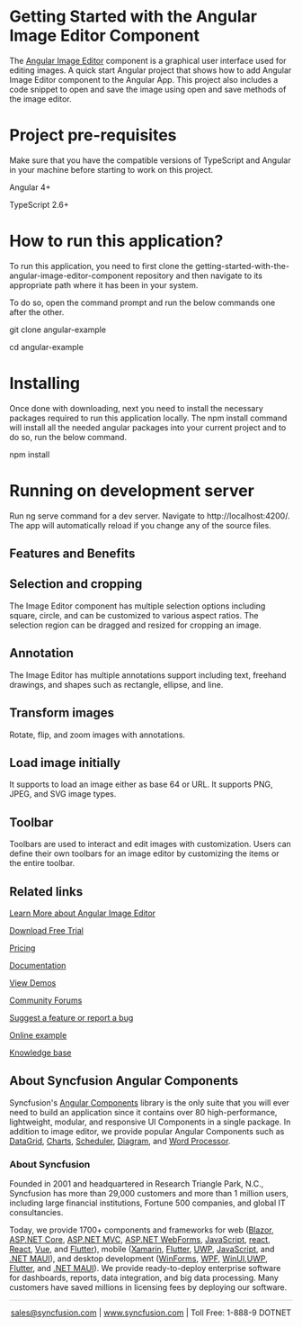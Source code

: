 # Getting Started with the Angular Image Editor Component

The [Angular Image Editor](https://www.syncfusion.com/angular-components/angular-image-editor) component is a graphical user interface used for editing images. A quick start Angular project that shows how to add Angular Image Editor component to the Angular App. This project also includes a code snippet to open and save the image using open and save methods of the image editor.

# Project pre-requisites

Make sure that you have the compatible versions of TypeScript and Angular in your machine before starting to work on this project.

Angular 4+

TypeScript 2.6+

# How to run this application?

To run this application, you need to first clone the getting-started-with-the-angular-image-editor-component repository and then navigate to its appropriate path where it has been in your system.

To do so, open the command prompt and run the below commands one after the other.

git clone angular-example

cd angular-example

# Installing

Once done with downloading, next you need to install the necessary packages required to run this application locally. The npm install command will install all the needed angular packages into your current project and to do so, run the below command.

npm install

# Running on development server

Run ng serve command for a dev server. Navigate to http://localhost:4200/. The app will automatically reload if you change any of the source files.

## Features and Benefits

## Selection and cropping

The Image Editor component has multiple selection options including square, circle, and can be customized to various aspect ratios. The selection region can be dragged and resized for cropping an image.

## Annotation

The Image Editor has multiple annotations support including text, freehand drawings, and shapes such as rectangle, ellipse, and line.

## Transform images

Rotate, flip, and zoom images with annotations.

## Load image initially

It supports to load an image either as base 64 or URL. It supports PNG, JPEG, and SVG image types.

## Toolbar

Toolbars are used to interact and edit images with customization. Users can define their own toolbars for an image editor by customizing the items or the entire toolbar.

## Related links
[Learn More about Angular Image Editor](https://www.syncfusion.com/angular-components/angular-image-editor?utm_source=github&utm_medium=listing&utm_campaign=angular-image-editor-github-samples)

[Download Free Trial](https://www.syncfusion.com/downloads/angular?utm_source=github&utm_medium=listing&utm_campaign=angular-image-editor-github-samples)

[Pricing](https://www.syncfusion.com/sales/products/angular?utm_source=github&utm_medium=listing&utm_campaign=angular-image-editor-github-samples)

[Documentation](https://ej2.syncfusion.com/angular/documentation/image-editor/getting-started/?utm_source=github&utm_medium=listing&utm_campaign=angular-image-editor-github-samples)

[View Demos](https://ej2.syncfusion.com/angular/demos/#/bootstrap5/image-editor/default)

[Community Forums](https://www.syncfusion.com/forums/angular-components?utm_source=github&utm_medium=listing&utm_campaign=angular-image-editor-github-samples)

[Suggest a feature or report a bug](https://www.syncfusion.com/feedback/angular?utm_source=github&utm_medium=listing&utm_campaign=angular-image-editor-github-samples)

[Online example](https://github.com/SyncfusionExamples/getting-started-with-the-angular-image-editor-component.git)

[Knowledge base](https://www.syncfusion.com/kb/angular-components?utm_source=github&utm_medium=listing&utm_campaign=angular-image-editor-github-samples)


## About Syncfusion Angular Components

Syncfusion's [Angular Components](https://www.syncfusion.com/angular-components?utm_source=github&utm_medium=listing&utm_campaign=angular-image-editor-github-samples) library is the only suite that you will ever need to build an application since it contains over 80 high-performance, lightweight, modular, and responsive UI Components in a single package. In addition to image editor, we provide popular Angular Components such as [DataGrid](https://www.syncfusion.com/angular-components/angular-grid?utm_source=github&utm_medium=listing&utm_campaign=angular-image-editor-github-samples), [Charts](https://www.syncfusion.com/angular-components/angular-charts?utm_source=github&utm_medium=listing&utm_campaign=angular-image-editor-github-samples), [Scheduler](https://www.syncfusion.com/angular-components/angular-scheduler?utm_source=github&utm_medium=listing&utm_campaign=angular-image-editor-github-samples), [Diagram](https://www.syncfusion.com/angular-components/angular-diagram?utm_source=github&utm_medium=listing&utm_campaign=angular-image-editor-github-samples), and [Word Processor](https://www.syncfusion.com/angular-components/angular-word-processor?utm_source=github&utm_medium=listing&utm_campaign=angular-image-editor-github-samples).

### About Syncfusion
Founded in 2001 and headquartered in Research Triangle Park, N.C., Syncfusion has more than 29,000 customers and more than 1 million users, including large financial institutions, Fortune 500 companies, and global IT consultancies.

Today, we provide 1700+ components and frameworks for web ([Blazor](https://www.syncfusion.com/blazor-components?utm_source=github&utm_medium=listing&utm_campaign=angular-image-editor-github-samples), [ASP.NET Core](https://www.syncfusion.com/aspnet-core-ui-controls?utm_source=github&utm_medium=listing&utm_campaign=angular-image-editor-github-samples), [ASP.NET MVC](https://www.syncfusion.com/aspnet-mvc-ui-controls?utm_source=github&utm_medium=listing&utm_campaign=angular-image-editor-github-samples), [ASP.NET WebForms](https://www.syncfusion.com/jquery/aspnet-webforms-ui-controls?utm_source=github&utm_medium=listing&utm_campaign=angular-image-editor-github-samples), [JavaScript](https://www.syncfusion.com/javascript-ui-controls?utm_source=github&utm_medium=listing&utm_campaign=angular-image-editor-github-samples), [react](https://www.syncfusion.com/react-components?utm_source=github&utm_medium=listing&utm_campaign=angular-image-editor-github-samples), [React](https://www.syncfusion.com/react-components?utm_source=github&utm_medium=listing&utm_campaign=angular-image-editor-github-samples), [Vue](https://www.syncfusion.com/vue-components?utm_source=github&utm_medium=listing&utm_campaign=angular-image-editor-github-samples), and [Flutter](https://www.syncfusion.com/flutter-widgets?utm_source=github&utm_medium=listing&utm_campaign=angular-image-editor-github-samples)), mobile ([Xamarin](https://www.syncfusion.com/xamarin-ui-controls?utm_source=github&utm_medium=listing&utm_campaign=angular-image-editor-github-samples), [Flutter](https://www.syncfusion.com/flutter-widgets?utm_source=github&utm_medium=listing&utm_campaign=angular-image-editor-github-samples), [UWP](https://www.syncfusion.com/uwp-ui-controls?utm_source=github&utm_medium=listing&utm_campaign=angular-image-editor-github-samples), [JavaScript](https://www.syncfusion.com/javascript-ui-controls?utm_source=github&utm_medium=listing&utm_campaign=angular-image-editor-github-samples), and [.NET MAUI](https://www.syncfusion.com/maui-controls?utm_source=github&utm_medium=listing&utm_campaign=angular-image-editor-github-samples)), and desktop development ([WinForms](https://www.syncfusion.com/winforms-ui-controls?utm_source=github&utm_medium=listing&utm_campaign=angular-image-editor-github-samples), [WPF](https://www.syncfusion.com/wpf-controls?utm_source=github&utm_medium=listing&utm_campaign=angular-image-editor-github-samples), [WinUI](https://www.syncfusion.com/winui-controls?utm_source=github&utm_medium=listing&utm_campaign=angular-image-editor-github-samples),[UWP](https://www.syncfusion.com/uwp-ui-controls?utm_source=github&utm_medium=listing&utm_campaign=angular-image-editor-github-samples), [Flutter](https://www.syncfusion.com/flutter-widgets?utm_source=github&utm_medium=listing&utm_campaign=angular-image-editor-github-samples), and [.NET MAUI](https://www.syncfusion.com/maui-controls?utm_source=github&utm_medium=listing&utm_campaign=angular-image-editor-github-samples)). We provide ready-to-deploy enterprise software for dashboards, reports, data integration, and big data processing. Many customers have saved millions in licensing fees by deploying our software.

<hr style="height:0.3px;border:none;color:lightgrey;background-color:lightgrey;" />

<p align="center">
<a href="mailto:sales@syncfusion.com?Subject=Syncfusion Angular Image Editor - GitHub" target="_top">sales@syncfusion.com</a> | <a href="https://www.syncfusion.com?utm_source=github&utm_medium=listing&utm_campaign=angular-image-editor-github-samples">www.syncfusion.com</a> | Toll Free: 1-888-9 DOTNET <br>
</p>

